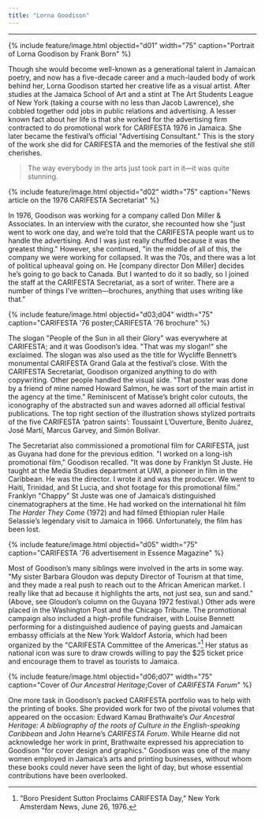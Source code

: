 ```yaml
---
title: "Lorna Goodison"
---
```

---
{% include feature/image.html objectid="d01" width="75" caption="Portrait of Lorna Goodison by Frank Born" %}

Though she would become well-known as a generational talent in Jamaican poetry, and now has a five-decade career and a much-lauded body of work behind her, Lorna Goodison started her creative life as a visual artist. After studies at the Jamaica School of Art and a stint at The Art Students League of New York (taking a course with no less than Jacob Lawrence), she cobbled together odd jobs in public relations and advertising. A lesser known fact about her life is that she worked for the advertising firm contracted to do promotional work for CARIFESTA 1976 in Jamaica. She later became the festival’s official "Advertising Consultant." This is the story of the work she did for CARIFESTA and the memories of the festival she still cherishes. 

<blockquote class="blockquote">
  <p>The way everybody in the arts just took part in it—it was quite stunning.</p>
</blockquote>

{% include feature/image.html objectid="d02" width="75" caption="News article on the 1976  CARIFESTA Secretariat" %}

In 1976, Goodison was working for a company called Don Miller & Associates. In an interview with the curator, she recounted how she "just went to work one day, and we’re told that the CARIFESTA people want us to handle the advertising. And I was just really chuffed because it was the greatest thing." However, she continued, "in the middle of all of this, the company we were working for collapsed. It was the 70s, and there was a lot of political upheaval going on. He [company director Don Miller] decides he’s going to go back to Canada. But I wanted to do it so badly, so I joined the staff at the CARIFESTA Secretariat, as a sort of writer. There are a number of things I’ve written—brochures, anything that uses writing like that."

{% include feature/image.html objectid="d03;d04" width="75" caption="CARIFESTA '76 poster;CARIFESTA '76 brochure" %}

The slogan "People of the Sun in all their Glory" was everywhere at CARIFESTA; and it was Goodison’s idea. "That was my slogan!" she exclaimed. The slogan was also used as the title for Wycliffe Bennett’s monumental CARIFESTA Grand Gala at the festival’s close. With the CARIFESTA Secretariat, Goodison organized anything to do with copywriting. Other people handled the visual side. "That poster was done by a friend of mine named Howard Salmon, he was sort of the main artist in the agency at the time." Reminiscent of Matisse’s bright color cutouts, the iconography of the abstracted sun and waves adorned all official festival publications. The top right section of the illustration shows stylized portraits of the five CARIFESTA ‘patron saints’: Toussaint L’Ouverture, Benito Juárez, José Martí, Marcus Garvey, and Simón Bolívar.

The Secretariat also commissioned a promotional film for CARIFESTA, just as Guyana had done for the previous edition. "I worked on a long-ish promotional film," Goodison recalled. "It was done by Franklyn St Juste. He taught at the Media Studies department at UWI, a pioneer in film in the Caribbean. He was the director. I wrote it and was the producer. We went to Haiti, Trinidad, and St Lucia, and shot footage for this promotional film." Franklyn "Chappy" St Juste was one of Jamaica’s distinguished cinematographers at the time. He had worked on the international hit film *The Harder They Come* (1972) and had filmed Ethiopian ruler Haile Selassie’s legendary visit to Jamaica in 1966. Unfortunately, the film has been lost.

{% include feature/image.html objectid="d05" width="75" caption="CARIFESTA '76 advertisement in Essence Magazine" %}

Most of Goodison’s many siblings were involved in the arts in some way. "My sister Barbara Gloudon was deputy Director of Tourism at that time, and they made a real push to reach out to the African American market. I really like that ad because it highlights the arts, not just sea, sun and sand." (Above, see Gloudon’s column on the Guyana 1972 festival.) Other ads were placed in the Washington Post and the Chicago Tribune. The promotional campaign also included a high-profile fundraiser, with Louise Bennett performing for a distinguished audience of paying guests and Jamaican embassy officials at the New York Waldorf Astoria, which had been organized by the "CARIFESTA Committee of the Americas."[^lorna-goodison-1] Her status as national icon was sure to draw crowds willing to pay the $25 ticket price and encourage them to travel as tourists to Jamaica.

{% include feature/image.html objectid="d06;d07" width="75" caption="Cover of <i>Our Ancestral Heritage</i>;Cover of <i>CARIFESTA Forum</i>" %}

One more task in Goodison’s packed CARIFESTA portfolio was to help with the printing of books. She provided work for two of the pivotal volumes that appeared on the occasion: Edward Kamau Brathwaite’s *Our Ancestral Heritage: A bibliography of the roots of Culture in the English-speaking Caribbean* and John Hearne’s *CARIFESTA Forum*. While Hearne did not acknowledge her work in print, Brathwaite expressed his appreciation to Goodison "for cover design and graphics." Goodison was one of the many women employed in Jamaica’s arts and printing businesses, without whom these books could never have seen the light of day, but whose essential contributions have been overlooked.

[^lorna-goodison-1]: "Boro President Sutton Proclaims CARIFESTA Day," New York Amsterdam News, June 26, 1976.